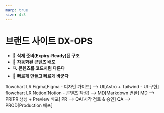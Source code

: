 ```yaml
---
marp: true
size: 4:3
---
```


# 브랜드 사이트 DX-OPS

- 🧱 **삭제 준비(Expiry-Ready)된 구조**  
- 🔄 **자동화된 콘텐츠 배포**  
- 🔍 **콘텐츠를 코드처럼 다룬다**  
- 🚀 **빠르게 만들고 빠르게 바꾼다**  

<div class="mermaid">
flowchart LR
  Figma[Figma - 디자인 가이드] --> UI[Astro + Tailwind - UI 구현]
</div>

<div class="mermaid">
flowchart LR
  Notion[Notion - 콘텐츠 작성] --> MD[Markdown 변환]
  MD --> PR[PR 생성 + Preview 배포]
  PR --> QA[시각 검토 & 승인]
  QA --> PROD[Production 배포]
</div>